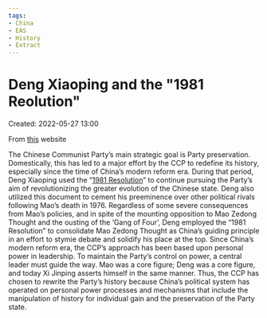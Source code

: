 ```yaml
---
tags:
- China
- EAS
- History
- Extract
---
```

# Deng Xiaoping and the "1981 Reolution" 
Created: 2022-05-27 13:00  

From [this](https://project2049.net/2017/07/19/1984-with-chinese-characteristics-how-china-rewrites-history/) website 

The Chinese Communist Party’s main strategic goal is Party preservation. Domestically, this has led to a major effort by the CCP to redefine its history, especially since the time of China’s modern reform era. During that period, Deng Xiaoping used the “[1981 Resolution](https://www.marxists.org/subject/china/documents/cpc/history/01.htm)” to continue pursuing the Party’s aim of revolutionizing the greater evolution of the Chinese state. Deng also utilized this document to cement his preeminence over other political rivals following Mao’s death in 1976. Regardless of some severe consequences from Mao’s policies, and in spite of the mounting opposition to Mao Zedong Thought and the ousting of the ‘Gang of Four’, Deng employed the “1981 Resolution” to consolidate Mao Zedong Thought as China’s guiding principle in an effort to stymie debate and solidify his place at the top. Since China’s modern reform era, the CCP’s approach has been based upon personal power in leadership. To maintain the Party’s control on power, a central leader must guide the way. Mao was a core figure; Deng was a core figure, and today Xi Jinping asserts himself in the same manner. Thus, the CCP has chosen to rewrite the Party’s history because China’s political system has operated on personal power processes and mechanisms that include the manipulation of history for individual gain and the preservation of the Party state.